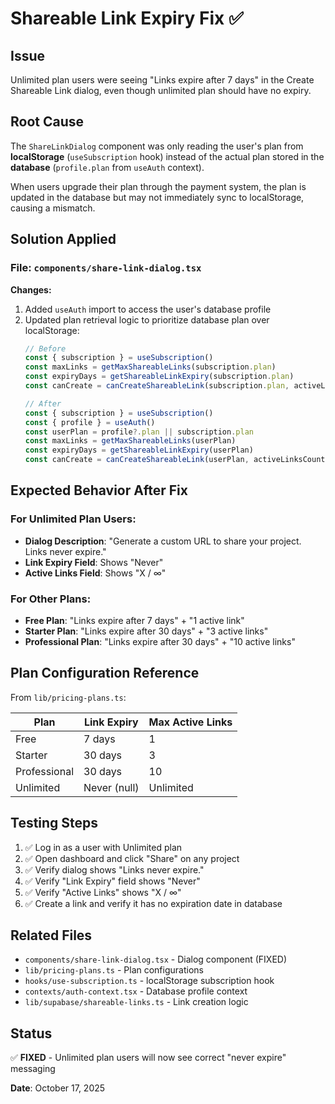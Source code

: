 # Shareable Link Expiry Fix ✅

## Issue
Unlimited plan users were seeing "Links expire after 7 days" in the Create Shareable Link dialog, even though unlimited plan should have no expiry.

## Root Cause
The `ShareLinkDialog` component was only reading the user's plan from **localStorage** (`useSubscription` hook) instead of the actual plan stored in the **database** (`profile.plan` from `useAuth` context).

When users upgrade their plan through the payment system, the plan is updated in the database but may not immediately sync to localStorage, causing a mismatch.

## Solution Applied

### File: `components/share-link-dialog.tsx`

**Changes:**
1. Added `useAuth` import to access the user's database profile
2. Updated plan retrieval logic to prioritize database plan over localStorage:
   ```typescript
   // Before
   const { subscription } = useSubscription()
   const maxLinks = getMaxShareableLinks(subscription.plan)
   const expiryDays = getShareableLinkExpiry(subscription.plan)
   const canCreate = canCreateShareableLink(subscription.plan, activeLinksCount)
   
   // After
   const { subscription } = useSubscription()
   const { profile } = useAuth()
   const userPlan = profile?.plan || subscription.plan
   const maxLinks = getMaxShareableLinks(userPlan)
   const expiryDays = getShareableLinkExpiry(userPlan)
   const canCreate = canCreateShareableLink(userPlan, activeLinksCount)
   ```

## Expected Behavior After Fix

### For Unlimited Plan Users:
- **Dialog Description**: "Generate a custom URL to share your project. Links never expire."
- **Link Expiry Field**: Shows "Never"
- **Active Links Field**: Shows "X / ∞"

### For Other Plans:
- **Free Plan**: "Links expire after 7 days" + "1 active link"
- **Starter Plan**: "Links expire after 30 days" + "3 active links"
- **Professional Plan**: "Links expire after 30 days" + "10 active links"

## Plan Configuration Reference

From `lib/pricing-plans.ts`:

| Plan | Link Expiry | Max Active Links |
|------|-------------|------------------|
| Free | 7 days | 1 |
| Starter | 30 days | 3 |
| Professional | 30 days | 10 |
| Unlimited | Never (null) | Unlimited |

## Testing Steps

1. ✅ Log in as a user with Unlimited plan
2. ✅ Open dashboard and click "Share" on any project
3. ✅ Verify dialog shows "Links never expire."
4. ✅ Verify "Link Expiry" field shows "Never"
5. ✅ Verify "Active Links" shows "X / ∞"
6. ✅ Create a link and verify it has no expiration date in database

## Related Files
- `components/share-link-dialog.tsx` - Dialog component (FIXED)
- `lib/pricing-plans.ts` - Plan configurations
- `hooks/use-subscription.ts` - localStorage subscription hook
- `contexts/auth-context.tsx` - Database profile context
- `lib/supabase/shareable-links.ts` - Link creation logic

## Status
✅ **FIXED** - Unlimited plan users will now see correct "never expire" messaging

**Date**: October 17, 2025
